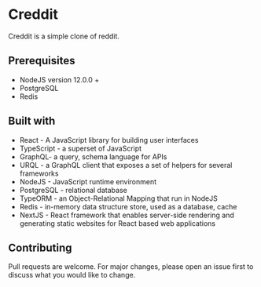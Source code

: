 # Creddit

Creddit is a simple clone of reddit.

## Prerequisites

* NodeJS version 12.0.0 +
* PostgreSQL
* Redis

## Built with
* React - A JavaScript library for building user interfaces
* TypeScript - a superset of JavaScript
* GraphQL- a query, schema language for APIs 
* URQL - a GraphQL client that exposes a set of helpers for several frameworks
* NodeJS - JavaScript runtime environment
* PostgreSQL - relational database
* TypeORM - an Object-Relational Mapping that run in NodeJS
* Redis - in-memory data structure store, used as a database, cache
* NextJS - React framework that enables server-side rendering and generating static websites for React based web applications



## Contributing
Pull requests are welcome. For major changes, please open an issue first to discuss what you would like to change.



